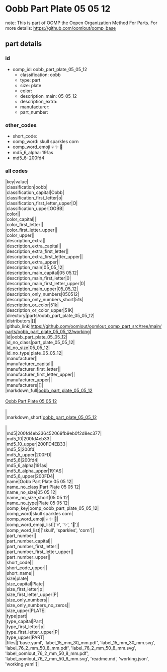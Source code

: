 # Oobb Part Plate 05 05 12  

note: This is part of OOMP the Oopen Organization Method For Parts. For more details: https://github.com/oomlout/oomp_base

##  part details





### id
* oomp_id: oobb_part_plate_05_05_12
  * classification: oobb
  * type: part
  * size: plate
  * color: 
  * description_main: 05_05_12
  * description_extra: 
  * manufacturer: 
  * part_number: 

### other_codes
* short_code: 
* oomp_word: skull sparkles corn
* oomp_word_emoji :skull: :sparkles: :corn:
* md5_6_alpha: 191as
* md5_6: 200fd4

### all codes 
|key|value|  
|classification|oobb|  
|classification_capital|Oobb|  
|classification_first_letter|o|  
|classification_first_letter_upper|O|  
|classification_upper|OOBB|  
|color||  
|color_capital||  
|color_first_letter||  
|color_first_letter_upper||  
|color_upper||  
|description_extra||  
|description_extra_capital||  
|description_extra_first_letter||  
|description_extra_first_letter_upper||  
|description_extra_upper||  
|description_main|05_05_12|  
|description_main_capital|05 05.12|  
|description_main_first_letter|0|  
|description_main_first_letter_upper|0|  
|description_main_upper|05_05_12|  
|description_only_numbers|050512|  
|description_only_numbers_short|51k|  
|description_or_color|51k|  
|description_or_color_upper|51K|  
|directory|parts/oobb_part_plate_05_05_12|  
|distributors|[]|  
|github_link|https://github.com/oomlout/oomlout_oomp_part_src/tree/main/parts/oobb_part_plate_05_05_12/working|  
|id|oobb_part_plate_05_05_12|  
|id_no_class|part_plate_05_05_12|  
|id_no_size|05_05_12|  
|id_no_type|plate_05_05_12|  
|manufacturer||  
|manufacturer_capital||  
|manufacturer_first_letter||  
|manufacturer_first_letter_upper||  
|manufacturer_upper||  
|manufacturers|[]|  
|markdown_full|[oobb_part_plate_05_05_12](https://github.com/oomlout/oomlout_oomp_part_src/tree/main/parts/oobb_part_plate_05_05_12/working)<br>[](https://github.com/oomlout/oomlout_oomp_part_src/tree/main/parts/oobb_part_plate_05_05_12/working)<br>[Oobb Part Plate 05 05 12](https://github.com/oomlout/oomlout_oomp_part_src/tree/main/parts/oobb_part_plate_05_05_12/working)<br><br>|  
|markdown_short|[oobb_part_plate_05_05_12](https://github.com/oomlout/oomlout_oomp_part_src/tree/main/parts/oobb_part_plate_05_05_12/working)<br><br>|  
|md5|200fd4eb336452069fb9eb0f2d8ec377|  
|md5_10|200fd4eb33|  
|md5_10_upper|200FD4EB33|  
|md5_5|200fd|  
|md5_5_upper|200FD|  
|md5_6|200fd4|  
|md5_6_alpha|191as|  
|md5_6_alpha_upper|191AS|  
|md5_6_upper|200FD4|  
|name|Oobb Part Plate 05 05 12|  
|name_no_class|Part Plate 05 05 12|  
|name_no_size|05 05 12|  
|name_no_size_short|05 05 12|  
|name_no_type|Plate 05 05 12|  
|oomp_key|oomp_oobb_part_plate_05_05_12|  
|oomp_word|skull sparkles corn|  
|oomp_word_emoji|:skull: :sparkles: :corn:|  
|oomp_word_emoji_list|[':skull:', ':sparkles:', ':corn:']|  
|oomp_word_list|['skull', 'sparkles', 'corn']|  
|part_number||  
|part_number_capital||  
|part_number_first_letter||  
|part_number_first_letter_upper||  
|part_number_upper||  
|short_code||  
|short_code_upper||  
|short_name||  
|size|plate|  
|size_capital|Plate|  
|size_first_letter|p|  
|size_first_letter_upper|P|  
|size_only_numbers||  
|size_only_numbers_no_zeros||  
|size_upper|PLATE|  
|type|part|  
|type_capital|Part|  
|type_first_letter|p|  
|type_first_letter_upper|P|  
|type_upper|PART|  
|files|['base.yaml', 'label_15_mm_30_mm.pdf', 'label_15_mm_30_mm.svg', 'label_76_2_mm_50_8_mm.pdf', 'label_76_2_mm_50_8_mm.svg', 'label_oomlout_76_2_mm_50_8_mm.pdf', 'label_oomlout_76_2_mm_50_8_mm.svg', 'readme.md', 'working.json', 'working.yaml']|  
